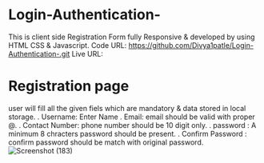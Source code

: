 # Login-Authentication-
This is client side Registration Form fully Responsive & developed by using HTML CSS & Javascript.
Code URL: https://github.com/Divya1patle/Login-Authentication-.git
Live URL:

# Registration page
user will fill all the given fiels which are mandatory & data stored in local storage.
  . Username: Enter Name
  . Email: email should be valid with proper @.
  . Contact Number: phone number should be 10 digit only.
  . password : A minimum 8 chracters password should be present.
  . Confirm Password : confirm password should be match with original password.
![Screenshot (183)](https://user-images.githubusercontent.com/104731894/182768691-d4b63c8b-e7b5-475e-9853-1b0dcc94eeb8.png)
